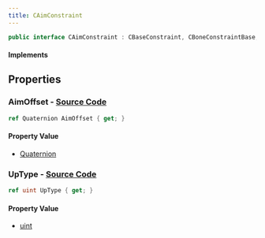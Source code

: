 ```yaml
---
title: CAimConstraint
---
```


```csharp
public interface CAimConstraint : CBaseConstraint, CBoneConstraintBase, ISchemaClass<CBoneConstraintBase>, ISchemaClass<CBaseConstraint>, ISchemaClass<CAimConstraint>, ISchemaField, ISchemaClass, INativeHandle
```

#### Implements

## Properties

### **AimOffset** - [Source Code](https://github.com/swiftly-solution/swiftlys2/blob/main/managed/src/SwiftlyS2.Generated/Schemas/Interfaces/CAimConstraint.cs#L16)

```csharp
ref Quaternion AimOffset { get; }
```

#### Property Value

- [Quaternion](/docs/api/shared/natives/quaternion)

### **UpType** - [Source Code](https://github.com/swiftly-solution/swiftlys2/blob/main/managed/src/SwiftlyS2.Generated/Schemas/Interfaces/CAimConstraint.cs#L18)

```csharp
ref uint UpType { get; }
```

#### Property Value

- [uint](https://learn.microsoft.com/dotnet/api/system.uint32)

